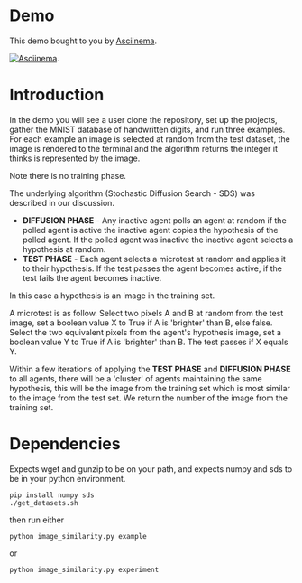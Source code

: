 # Demo

This demo bought to you by [Asciinema](https://asciinema.org/a/326628 "visit Asciinema").

[![Asciinema](https://asciinema.org/a/326628.svg)](https://asciinema.org/a/326628).


# Introduction

In the demo you will see a user clone the repository, set up the projects, gather the MNIST database of handwritten digits, and run three examples. For each example an image is selected at random from the test dataset, the image is rendered to the terminal and the algorithm returns the integer it thinks is represented by the image.

Note there is no training phase.

The underlying algorithm (Stochastic Diffusion Search - SDS)  was described in our discussion.

 - **DIFFUSION PHASE** - Any inactive agent polls an agent at random if the polled agent is active the inactive agent copies the hypothesis of the polled agent. If the polled agent was inactive the inactive agent selects a hypothesis at random.
 - **TEST PHASE** - Each agent selects a microtest at random and applies it to their hypothesis. If the test passes the agent becomes active, if the test fails the agent becomes inactive.

In this case a hypothesis is an image in the training set.

A microtest is as follow. Select two pixels A and B at random from the test image, set a boolean value X to True if A is 'brighter' than B, else false. Select the two equivalent pixels from the agent's hypothesis image, set a boolean value Y to True if A is 'brighter' than B. The test passes if X equals Y.

Within a few iterations of applying the **TEST PHASE** and **DIFFUSION PHASE** to all agents, there will be a 'cluster' of agents maintaining the same hypothesis, this will be the image from the training set which is most similar to the image from the test set. We return the number of the image from the training set.

# Dependencies

Expects wget and gunzip to be on your path, and expects numpy and sds to be in your python environment.

```
pip install numpy sds
./get_datasets.sh
```

then run either

```
python image_similarity.py example
```

or

```
python image_similarity.py experiment
```
